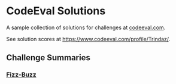 # CodeEval Solutions

A sample collection of solutions for challenges at [codeeval.com](http://www.codeeval.com).

See solution scores at https://www.codeeval.com/profile/Trindaz/.

## Challenge Summaries

### [Fizz-Buzz](challenges/easy/fizz-buzz.js)
